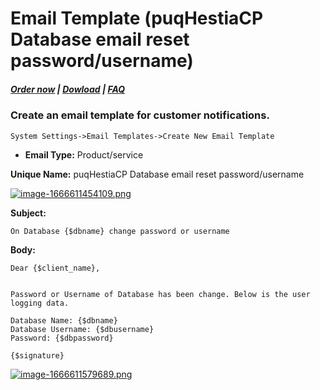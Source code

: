# Email Template (puqHestiaCP Database email reset password/username)

#####  [Order now](https://puqcloud.com/index.php?rp=/store/whmcs-module-hestiacp) | [Dowload](https://download.puqcloud.com/WHMCS/servers/PUQ_WHMCS-HestiaCP/) | [FAQ](https://faq.puqcloud.com/)

### Create an email template for customer notifications.

```
System Settings->Email Templates->Create New Email Template
```

- **Email Type:** Product/service

**Unique Name:** puqHestiaCP Database email reset password/username

[![image-1666611454109.png](https://doc.puq.info/uploads/images/gallery/2022-10/scaled-1680-/image-1666611454109.png)](https://doc.puq.info/uploads/images/gallery/2022-10/image-1666611454109.png)

**Subject:**

```
On Database {$dbname} change password or username
```

**Body:**

```
Dear {$client_name},


Password or Username of Database has been change. Below is the user logging data.

Database Name: {$dbname}
Database Username: {$dbusername}
Password: {$dbpassword}

{$signature}
```

[![image-1666611579689.png](https://doc.puq.info/uploads/images/gallery/2022-10/scaled-1680-/image-1666611579689.png)](https://doc.puq.info/uploads/images/gallery/2022-10/image-1666611579689.png)
